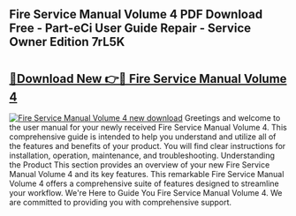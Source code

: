 ## Fire Service Manual Volume 4 PDF Download Free - Part-eCi User Guide Repair - Service Owner Edition 7rL5K

# <h2><a href="http://cf17059.oget.top/?id=Fire+Service+Manual+Volume+4">🔗Download New 👉🔴 Fire Service Manual Volume 4</a></h2>

[![Fire Service Manual Volume 4 new download](https://i.imgur.com/5g1atiW.png)](http://cf17059.oget.top/?id=Fire+Service+Manual+Volume+4)
Greetings and welcome to the user manual for your newly received Fire Service Manual Volume 4. This comprehensive guide is intended to help you understand and utilize all of the features and benefits of your product. You will find clear instructions for installation, operation, maintenance, and troubleshooting. Understanding the Product This section provides an overview of your new Fire Service Manual Volume 4 and its key features. This remarkable Fire Service Manual Volume 4 offers a comprehensive suite of features designed to streamline your workflow. We're Here to Guide You Fire Service Manual Volume 4. We are committed to providing you with comprehensive support.
